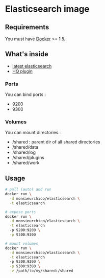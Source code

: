 # Elasticsearch image

## Requirements

You must have [Docker](https://www.docker.com/) >= 1.5.

## What's inside

* [latest elasticsearch](https://www.elastic.co/products/elasticsearch)
* [HQ plugin](https://github.com/royrusso/elasticsearch-HQ)

### Ports

You can bind ports :

* 9200
* 9300

### Volumes

You can mount directories :

* /shared : parent dir of all shared directories
* /shared/data
* /shared/log
* /shared/plugins
* /shared/work

## Usage

```bash
# pull (auto) and run
docker run \
  -d monsieurchico/elasticsearch \
  -t elasticsearch

# expose ports
docker run \
  -d monsieurchico/elasticsearch \
  -t elasticsearch
  -p 9200:9200 \
  -p 9300:9300

# mount volumes
docker run \
  -d monsieurchico/elasticsearch \
  -t elasticsearch
  -p 9200:9200 \
  -p 9300:9300 \
  -v /path/to/my/shared:/shared
```
